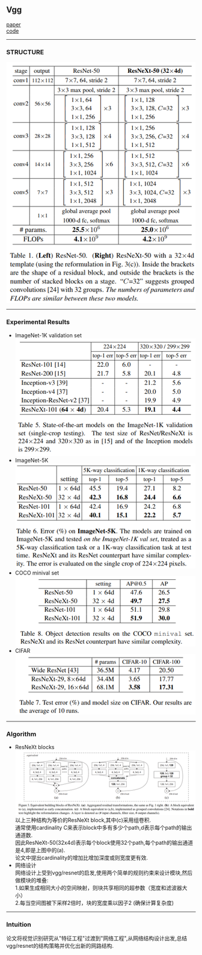 ## Vgg
[paper](https://arxiv.org/pdf/1611.05431.pdf)  
[code](https://github.com/facebookresearch/ResNeXt)  

---
### STRUCTURE
![](src/Structure_0.png)  

---
### Experimental Results
* ImageNet-1K validation set  
![](src/ER_0.png)  
* ImageNet-5K  
![](src/ER_1.png)  
* COCO minival set  
![](src/ER_2.png)  
* CIFAR  
![](src/ER_3.png)

---
### Algorithm  
* ResNeXt blocks  
![](src/Oth_0.png)  
以上三种结构为等价的ResNeXt block,其中(c)采用组卷积.  
通常使用cardinality C来表示block中多有多少个path,d表示每个path的输出通道数.  
因此ResNeXt-50(32x4d)表示每个block使用32个path,每个path的输出通道是4,即是上图中的(a).  
论文中提出cardinality的增加比增加深度或则宽度更有效.  
* 网络设计  
网络设计上受到vgg/resnet的启发,使用两个简单的规则约束来设计模块,然后做模块的堆叠:  
1.如果生成相同大小的空间映射，则块共享相同的超参数（宽度和滤波器大小）  
2.每当空间图被下采样2倍时，块的宽度乘以因子2 (确保计算复杂度)

---
### Intuition  
论文将视觉识别研究从"特征工程"过渡到"网络工程",从网络结构设计出发,总结vgg/resnet的结构策略并优化出新的网路结构.
